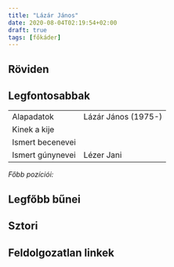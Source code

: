 ```yaml
---
title: "Lázár János"
date: 2020-08-04T02:19:54+02:00
draft: true
tags: [főkáder]
---
```


## Röviden

## Legfontosabbak

|                           |                                                                    |
| :---                      | :----                                                              |
| Alapadatok                | Lázár János (1975-)                                                |
| Kinek a kije              |                                                                    |
| Ismert becenevei          |                                                                    |
| Ismert gúnynevei          | Lézer Jani                                                         |

*Főbb pozíciói:*


## Legfőbb bűnei

## Sztori

## Feldolgozatlan linkek
